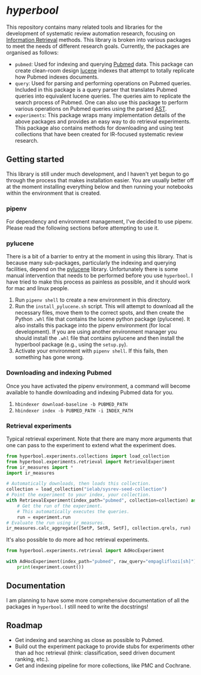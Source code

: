 # *hyperbool*

This repository contains many related tools and libraries for the development of systematic review automation research, focusing on [Information Retrieval](https://en.wikipedia.org/wiki/Information_retrieval) methods. This library is broken into various packages to meet the needs of different research goals. Currently, the packages are organised as follows:

 - `pubmed`: Used for indexing and querying [Pubmed](https://pubmed.ncbi.nlm.nih.gov/) data. This package can create clean-room design [lucene](https://lucene.apache.org/) indexes that attempt to totally replicate how Pubmed indexes documents.
 - `query`: Used for parsing and performing operations on Pubmed queries. Included in this package is a query parser that translates Pubmed queries into equivalent lucene queries. The queries aim to replicate the search process of Pubmed. One can also use this package to perform various operations on Pubmed queries using the parsed [AST](https://en.wikipedia.org/wiki/Abstract_syntax_tree).
 - `experiments`: This package wraps many implementation details of the above packages and provides an easy way to do retrieval experiments. This package also contains methods for downloading and using test collections that have been created for IR-focused systematic review research.

## Getting started

This library is still under much development, and I haven't yet begun to go through the process that makes installation easier. You are usually better off at the moment installing everything below and then running your notebooks within the environment that is created.

### pipenv

For dependency and environment management, I've decided to use pipenv. Please read the following sections before attempting to use it.

### pylucene

There is a bit of a barrier to entry at the moment in using this library. That is because many sub-packages, particularly the indexing and querying facilities, depend on the [pylucene](https://lucene.apache.org/pylucene/) library. Unfortunately there is some manual intervention that needs to be performed before you use `hyperbool`. I have tried to make this process as painless as possible, and it should work for mac and linux people. 

 1. Run `pipenv shell` to create a new environment in this directory.
 2. Run the `install_pylucene.sh` script. This will attempt to download all the necessary files, move them to the correct spots, and then create the Python `.whl` file that contains the lucene python package (pylucene). It also installs this package into the pipenv environment (for local development). If you are using another environment manager you should install the `.whl` file that contains pylucene and then install the hyperbool package (e.g., using the `setup.py`).
 4. Activate your environment with `pipenv shell`. If this fails, then something has gone wrong. 

### Downloading and indexing Pubmed

Once you have activated the pipenv environment, a command will become available to handle downloading and indexing Pubmed data for you.

 1. `hbindexer download-baseline -b PUBMED_PATH`
 2. `hbindexer index -b PUBMED_PATH -i INDEX_PATH`

### Retrieval experiments

Typical retrieval experiment. Note that there are many more arguments that one can pass to the experiment to extend what the experiment does. 

```python
from hyperbool.experiments.collections import load_collection
from hyperbool.experiments.retrieval import RetrievalExperiment
from ir_measures import *
import ir_measures

# Automatically downloads, then loads this collection.
collection = load_collection("ielab/sysrev-seed-collection")
# Point the experiment to your index, your collection.
with RetrievalExperiment(index_path="pubmed", collection=collection) as experiment:
    # Get the run of the experiment.
    # This automatically executes the queries.
    run = experiment.run
# Evaluate the run using ir_measures.
ir_measures.calc_aggregate([SetP, SetR, SetF], collection.qrels, run)
```

It's also possible to do more ad hoc retrieval experiments.

```python
from hyperbool.experiments.retrieval import AdHocExperiment

with AdHocExperiment(index_path="pubmed", raw_query="empagliflozi[sh]") as experiment:
    print(experiment.count())
```

## Documentation

I am planning to have some more comprehensive documentation of all the packages in `hyperbool`. I still need to write the docstrings!

## Roadmap
 
 - Get indexing and searching as close as possible to Pubmed.
 - Build out the experiment package to provide stubs for experiments other than ad hoc retrieval (think: classification, seed driven document ranking, etc.).
 - Get and indexing pipeline for more collections, like PMC and Cochrane.
